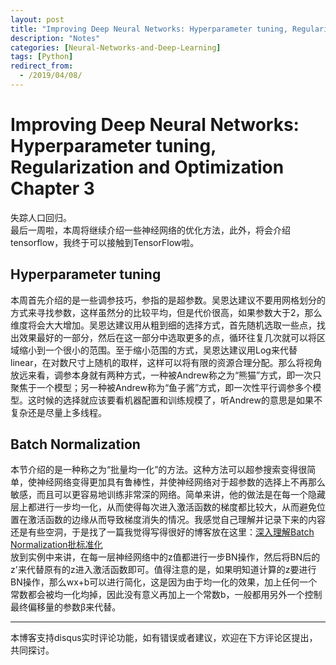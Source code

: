 ```yaml
---
layout: post
title: "Improving Deep Neural Networks: Hyperparameter tuning, Regularization and Optimization Chapter 3"
description: "Notes"
categories: [Neural-Networks-and-Deep-Learning]
tags: [Python]
redirect_from:
  - /2019/04/08/
---
```


# Improving Deep Neural Networks: Hyperparameter tuning, Regularization and Optimization Chapter 3  

失踪人口回归。  
最后一周啦，本周将继续介绍一些神经网络的优化方法，此外，将会介绍tensorflow，我终于可以接触到TensorFlow啦。  

## Hyperparameter tuning  

本周首先介绍的是一些调参技巧，参指的是超参数。吴恩达建议不要用网格划分的方式来寻找参数，这样虽然分的比较平均，但是代价很高，如果参数大于2，那么维度将会大大增加。吴恩达建议用从粗到细的选择方式，首先随机选取一些点，找出效果最好的一部分，然后在这一部分中选取更多的点，循环往复几次就可以将区域缩小到一个很小的范围。至于缩小范围的方式，吴恩达建议用Log来代替linear，在对数尺寸上随机的取样，这样可以将有限的资源合理分配。那么将视角放远来看，调参本身就有两种方式，一种被Andrew称之为“熊猫”方式，即一次只聚焦于一个模型；另一种被Andrew称为“鱼子酱”方式，即一次性平行调参多个模型。这时候的选择就应该要看机器配置和训练规模了，听Andrew的意思是如果不复杂还是尽量上多线程。  

## Batch Normalization  

本节介绍的是一种称之为“批量均一化”的方法。这种方法可以超参搜索变得很简单，使神经网络变得更加具有鲁棒性，并使神经网络对于超参数的选择上不再那么敏感，而且可以更容易地训练非常深的网络。简单来讲，他的做法是在每一个隐藏层上都进行一步均一化，从而使得每次进入激活函数的梯度都比较大，从而避免位置在激活函数的边缘从而导致梯度消失的情况。我感觉自己理解并记录下来的内容还是有些空洞，于是找了一篇我觉得写得很好的博客放在这里：[深入理解Batch Normalization批标准化](https://www.cnblogs.com/guoyaohua/p/8724433.html)  
放到实例中来讲，在每一层神经网络中的z值都进行一步BN操作，然后将BN后的z'来代替原有的z进入激活函数即可。值得注意的是，如果明知道计算的z要进行BN操作，那么wx+b可以进行简化，这是因为由于均一化的效果，加上任何一个常数都会被均一化均掉，因此没有意义再加上一个常数b，一般都用另外一个控制最终偏移量的参数β来代替。




---
本博客支持disqus实时评论功能，如有错误或者建议，欢迎在下方评论区提出，共同探讨。  
